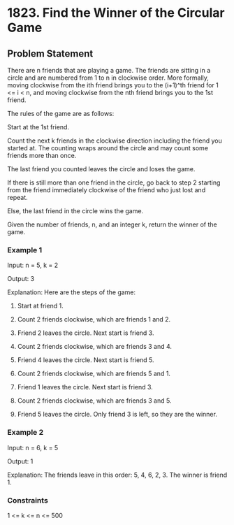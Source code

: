 # 1823. Find the Winner of the Circular Game

## Problem Statement

There are n friends that are playing a game. The friends are sitting in a circle and are numbered from 1 to n in clockwise order. More formally, moving clockwise from the ith friend brings you to the (i+1)^th friend for 1 <= i < n, and moving clockwise from the nth friend brings you to the 1st friend.

The rules of the game are as follows:

Start at the 1st friend.

Count the next k friends in the clockwise direction including the friend you started at. The counting wraps around the circle and may count some friends more than once.

The last friend you counted leaves the circle and loses the game.

If there is still more than one friend in the circle, go back to step 2 starting from the friend immediately clockwise of the friend who just lost and repeat.

Else, the last friend in the circle wins the game.

Given the number of friends, n, and an integer k, return the winner of the game.

### Example 1

Input: n = 5, k = 2

Output: 3

Explanation: Here are the steps of the game:

1) Start at friend 1.

2) Count 2 friends clockwise, which are friends 1 and 2.

3) Friend 2 leaves the circle. Next start is friend 3.

4) Count 2 friends clockwise, which are friends 3 and 4.

5) Friend 4 leaves the circle. Next start is friend 5.

6) Count 2 friends clockwise, which are friends 5 and 1.

7) Friend 1 leaves the circle. Next start is friend 3.

8) Count 2 friends clockwise, which are friends 3 and 5.

9) Friend 5 leaves the circle. Only friend 3 is left, so they are the winner.

### Example 2

Input: n = 6, k = 5

Output: 1

Explanation: The friends leave in this order: 5, 4, 6, 2, 3. The winner is friend 1.

### Constraints

1 <= k <= n <= 500
